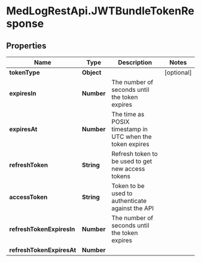 # MedLogRestApi.JWTBundleTokenResponse

## Properties

Name | Type | Description | Notes
------------ | ------------- | ------------- | -------------
**tokenType** | **Object** |  | [optional] 
**expiresIn** | **Number** | The number of seconds until the token expires | 
**expiresAt** | **Number** | The time as POSIX timestamp in UTC when the token expires | 
**refreshToken** | **String** | Refresh token to be used to get new access tokens | 
**accessToken** | **String** | Token to be used to authenticate against the API | 
**refreshTokenExpiresIn** | **Number** | The number of seconds until the token expires | 
**refreshTokenExpiresAt** | **Number** |  | 


